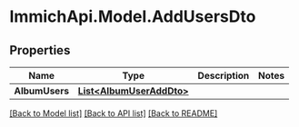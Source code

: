 # ImmichApi.Model.AddUsersDto

## Properties

Name | Type | Description | Notes
------------ | ------------- | ------------- | -------------
**AlbumUsers** | [**List&lt;AlbumUserAddDto&gt;**](AlbumUserAddDto.md) |  | 

[[Back to Model list]](../README.md#documentation-for-models) [[Back to API list]](../README.md#documentation-for-api-endpoints) [[Back to README]](../README.md)

